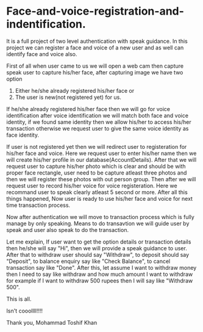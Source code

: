 # Face-and-voice-registration-and-indentification.

It is a full project of two level authentication with speak guidance. In this project we can register a face and voice of a new user and as well can identify face and voice also.

First of all when user came to us we will open a web cam then capture speak user to capture his/her face, after capturing image we have two option 

1) Either he/she already registered his/her face or 
2) The user is new(not registered yet) for us.

If he/she already registered his/her face then we will go for voice identification after voice identification we will match both face and voice identity, if we found same identity then we allow his/her to access his/her transaction otherwise we request user to give the same voice identity as face identity.

If user is not registered yet then we will redirect user to registeration for his/her face and voice. Here we request user to enter his/her name then we will create his/her profile in our database(AccountDetails). After that we will request user to capture his/her photo which is clear and should be with proper face rectangle, user need to be capture atleast three photos and then we will register these photos with out person group. Then after we will request user to record his/her voice for voice registeration. Here we recommand user to speak clearly atleast 5 second or more. After all this things happened, Now user is ready to use his/her face and voice for next time transaction process.

Now after authentication we will move to transaction process which is fully manage by only speaking. Means to do transavtion we will guide
user by speak and user also speak to do the transaction. 

Let me explain, If user want to get the option details or transaction details then he/she will say "Hi", then we will provide a speak guidance to user. After that to withdraw user should say "Withdraw", to deposit should say "Deposit", to balance enquiry say like "Check Balance", to cancel transaction say like "Done". After this, let assume I want to withdraw money then I need to say like withdraw and how much amount I want to withdraw for example if I want to withdraw 500 rupees then I will say like "Withdraw 500".

This is all.

Isn't cooollll!!!!


Thank you,
Mohammad Toshif Khan
